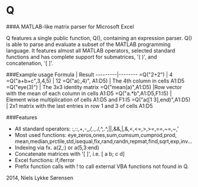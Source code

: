 Q 
====

###A MATLAB-like matrix parser for Microsoft Excel

Q features a single public function, Q(), containing an expression parser.
Q() is able to parse and evaluate a subset of the MATLAB programming language.
It features almost all MATLAB operators, selected standard functions
and has complete support for submatrices, '( )', and concatenation, '[ ]'.

###Example usage
 Formula | Result 
---------|--------
=Q("2+2") | 4 
=Q("a+b+c",3,4,5) | 12
=Q("a(:,4)", A1:D5) | The 4th column in cells A1:D5
=Q("eye(3)")  |  The 3x3 identity matrix
=Q("mean(a)",A1:D5)      |Row vector with the mean of each column in cells A1:D5
=Q("a.*b",A1:D5,F1:I5)   | Element wise multiplication of cells A1:D5 and F1:I5
=Q("a([1 3],end)",A1:D5) | 2x1 matrix with the last entries in row 1 and 3 of cells A1:D5

###Features
  - All standard operators: :,::,+,-,*,/,.*,./,^,.^,||,&&,|,&,<,<=,>,>=,==,~=,~,'
  - Most used functions: eye,zeros,ones,sum,cumsum,cumprod,prod,
    mean,median,prctile,std,isequal,fix,rand,randn,repmat,find,sqrt,exp,inv...
  - Indexing via fx. a(2,:) or a(5,3:end)
  - Concatenate matrices with '[ ]', i.e. [ a b; c d]
  - Excel functions: if,iferror
  - Prefix function calls with ! to call external VBA functions not found in Q.

2014, Niels Lykke Sørensen
